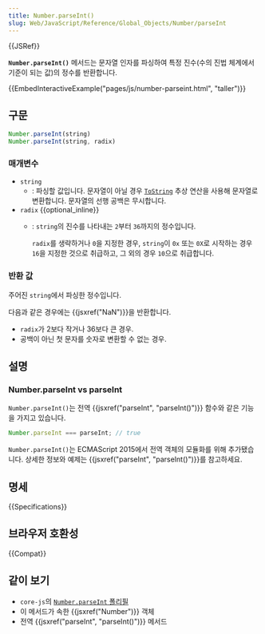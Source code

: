 ```yaml
---
title: Number.parseInt()
slug: Web/JavaScript/Reference/Global_Objects/Number/parseInt
---
```


{{JSRef}}

**`Number.parseInt()`** 메서드는 문자열 인자를 파싱하여 특정 진수(수의 진법 체계에서 기준이 되는 값)의 정수를 반환합니다.

{{EmbedInteractiveExample("pages/js/number-parseint.html", "taller")}}

## 구문

```js
Number.parseInt(string)
Number.parseInt(string, radix)
```

### 매개변수

- `string`
  - : 파싱할 값입니다. 문자열이 아닐 경우 [`ToString`](https://tc39.es/ecma262/#sec-tostring) 추상 연산을 사용해 문자열로 변환합니다. 문자열의 선행 공백은 무시합니다.
- `radix` {{optional_inline}}
  - : `string`의 진수를 나타내는 `2`부터 `36`까지의 정수입니다.

    `radix`를 생략하거나 `0`을 지정한 경우, `string`이 `0x` 또는 `0X`로 시작하는 경우 `16`을 지정한 것으로 취급하고, 그 외의 경우 `10`으로 취급합니다.

### 반환 값

주어진 `string`에서 파싱한 정수입니다.

다음과 같은 경우에는 {{jsxref("NaN")}}을 반환합니다.

- `radix`가 2보다 작거나 36보다 큰 경우.
- 공백이 아닌 첫 문자를 숫자로 변환할 수 없는 경우.

## 설명

### Number.parseInt vs parseInt

`Number.parseInt()`는 전역 {{jsxref("parseInt", "parseInt()")}} 함수와 같은 기능을 가지고 있습니다.

```js
Number.parseInt === parseInt; // true
```

`Number.parseInt()`는 ECMAScript 2015에서 전역 객체의 모듈화를 위해 추가됐습니다. 상세한 정보와 예제는 {{jsxref("parseInt", "parseInt()")}}를 참고하세요.

## 명세

{{Specifications}}

## 브라우저 호환성

{{Compat}}

## 같이 보기

- `core-js`의 [`Number.parseInt` 폴리필](https://github.com/zloirock/core-js#ecmascript-number)
- 이 메서드가 속한 {{jsxref("Number")}} 객체
- 전역 {{jsxref("parseInt", "parseInt()")}} 메서드
